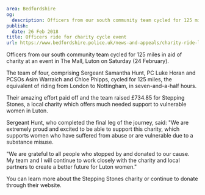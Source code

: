```yaml
area: Bedfordshire
og:
  description: Officers from our south community team cycled for 125 miles in aid of charity at an event in The Mall, Luton on Saturday (24 February).
publish:
  date: 26 Feb 2018
title: Officers ride for charity cycle event
url: https://www.bedfordshire.police.uk/news-and-appeals/charity-ride-luton-feb18
```

Officers from our south community team cycled for 125 miles in aid of charity at an event in The Mall, Luton on Saturday (24 February).

The team of four, comprising Sergeant Samantha Hunt, PC Luke Horan and PCSOs Asim Warraich and Chloe Phipps, cycled for 125 miles, the equivalent of riding from London to Nottingham, in seven-and-a-half hours.

Their amazing effort paid off and the team raised £734.85 for Stepping Stones, a local charity which offers much needed support to vulnerable women in Luton.

Sergeant Hunt, who completed the final leg of the journey, said: "We are extremely proud and excited to be able to support this charity, which supports women who have suffered from abuse or are vulnerable due to a substance misuse.

"We are grateful to all people who stopped by and donated to our cause. My team and I will continue to work closely with the charity and local partners to create a better future for Luton women."

You can learn more about the Stepping Stones charity or continue to donate through their website.
